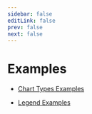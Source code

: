 ```yaml
---
sidebar: false
editLink: false
prev: false
next: false
---
```


# Examples

* [Chart Types Examples](/examples/charts)

* [Legend Examples](/examples/legend)
